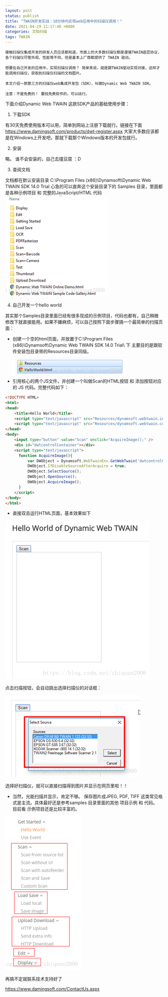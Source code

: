 ```yaml
---
layout: post
status: publish
title: "TWAIN开发实战：10分钟内实现web应用中的扫描仪调用！"
date: 2021-04-29 11:17:48 +0800
categories: 文档扫描
tags: TWAIN
---
```


```
接触扫描仪集成开发的研发人员应该都知道，市面上的大多数扫描仪都是遵循TWAIN底层协议，各个扫描仪尽管外观、性能等不同，但是基本上厂商都提供了 TWAIN 驱动。

想要在自己开发的应用中，实现扫描仪调用？ 简单来说，就是跟TWAIN驱动实现对接，这样才能调用扫描仪，获取到扫描仪扫描的文档图片。

本文介绍一款第三方的扫描仪web集成开发包（SDK），叫做Dynamic Web TWAIN SDK。

注意：不是免费的！ 要找免费软件的，可以绕行。
```
下面介绍Dynamic Web TWAIN 这款SDK产品的基础使用步骤：

1. 下载SDK

有30天免费使用版本可以用，简单到网站上注册下载就行。链接在下面
https://www.damingsoft.com/products/dwt-register.aspx
大家大多数应该都是在Windows上开发吧，那就下载那个Windows版本的开发包就行。

2. 安装

略。 谁不会安装的，自己去撞豆腐 ：D

3. 查阅文档

文档都在默认安装目录 C:\Program Files (x86)\Dynamsoft\Dynamic Web TWAIN SDK 14.0 Trial
心急的可以直奔这个安装目录下的 Samples 目录，里面都是各种示例项目 和 完整的JavaScript/HTML 代码
![安装路径](/album/2021/TWAIN-practice-utilize-scanner-in-web-application/20180722210230216.png)

4. 自己开发一个hello world

其实那个Samples目录里面已经有很多现成的示例项目，代码也都有，自己稍微修改下就直接能用。如果不嫌麻烦，可以自己按照下面步骤搞一个最简单的扫描页面：
* 创建一个空的html页面，并放置于C:\Program Files (x86)\Dynamsoft\Dynamic Web TWAIN SDK 14.0 Trial\ 下
主要目的是跟软件安装包目录带的Resources目录同级。
![安装路径2](/album/2021/TWAIN-practice-utilize-scanner-in-web-application/20180722210959682.png)
* 引用核心的两个JS文件，并创建一个叫做Scan的HTML按钮 和 添加按钮对应的 JS 代码。完整代码如下：

```html 
<!DOCTYPE HTML>
<html>
<head>
    <title>Hello World</title>
    <script type="text/javascript" src="Resources/dynamsoft.webtwain.initiate.js"></script>
    <script type="text/javascript" src="Resources/dynamsoft.webtwain.config.js"></script>
</head>
<body>
    <input type="button" value="Scan" onclick="AcquireImage();" />
    <div id="dwtcontrolContainer"></div>
    <script type="text/javascript">
      function AcquireImage(){
          var DWObject = Dynamsoft.WebTwainEnv.GetWebTwain('dwtcontrolContainer');
          DWObject.IfDisableSourceAfterAcquire = true;
          DWObject.SelectSource();
          DWObject.OpenSource();
          DWObject.AcquireImage();
      }
    </script>
</body>
</html>
```
* 直接双击运行HTML页面，基本效果如下

![HTML页面](/album/2021/TWAIN-practice-utilize-scanner-in-web-application/20180722211347462.png)

点击扫描按钮，会自动跳出选择扫描仪的对话框：

![扫描仪对话框](/album/2021/TWAIN-practice-utilize-scanner-in-web-application/20180722211500347.png)

选择好扫描仪，就可以直接扫描得到图片并显示在网页里啦！！

* 当然，光能扫描并显示，肯定不够。 保存图片成JPEG, PDF, TIFF 这类常见格式是主流。具体最好还是参考samples 目录里面的其他 项目示例 和 代码。 目前看 示例项目还是比较丰富的。

![图片格式](/album/2021/TWAIN-practice-utilize-scanner-in-web-application/20180722211816860.png)

再搞不定就联系技术支持好了

https://www.damingsoft.com/ContactUs.aspx

